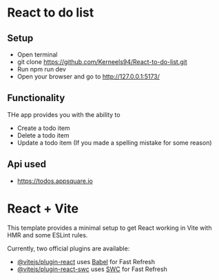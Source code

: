 # React to do list
## Setup
- Open terminal
- git clone https://github.com/Kerneels94/React-to-do-list.git
- Run npm run dev
- Open your browser and go to http://127.0.0.1:5173/

## Functionality
THe app provides you with the ability to 
- Create a todo item
- Delete a todo item
- Update a todo item (If you made a spelling mistake for some reason)

## Api used
- https://todos.appsquare.io

# React + Vite

This template provides a minimal setup to get React working in Vite with HMR and some ESLint rules.

Currently, two official plugins are available:

- [@vitejs/plugin-react](https://github.com/vitejs/vite-plugin-react/blob/main/packages/plugin-react/README.md) uses [Babel](https://babeljs.io/) for Fast Refresh
- [@vitejs/plugin-react-swc](https://github.com/vitejs/vite-plugin-react-swc) uses [SWC](https://swc.rs/) for Fast Refresh
